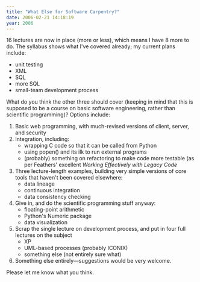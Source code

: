 ```yaml
---
title: "What Else for Software Carpentry?"
date: 2006-02-21 14:18:19
year: 2006
---
```

16 lectures are now in place (more or less), which means I have 8 more to do.  The syllabus shows what I've covered already; my current plans include:
<ul>
	<li>unit testing</li>
	<li>XML</li>
	<li>SQL</li>
	<li>more SQL</li>
	<li>small-team development process</li>
</ul>
What do you think the other three should cover (keeping in mind that this is supposed to be a course on basic software engineering, rather than scientific programming)?  Options include:
<ol>
	<li>Basic web programming, with much-revised versions of client, server, and security</li>
	<li>Integration, including:
<ul>
	<li>wrapping C code so that it can be called from Python</li>
	<li>using popen() and its ilk to run external programs</li>
	<li>(probably) something on refactoring to make code more testable (as per Feathers' excellent <em>Working Effectively with Legacy Code</em></li>
</ul>
</li>
	<li>Three lecture-length examples, building very simple versions of core tools that haven't been covered elsewhere:
<ul>
	<li>data lineage</li>
	<li>continuous integration</li>
	<li>data consistency checking</li>
</ul>
</li>
	<li>Give in, and do the scientific programming stuff anyway:
<ul>
	<li>floating-point arithmetic</li>
	<li>Python's Numeric package</li>
	<li>data visualization</li>
</ul>
</li>
	<li>Scrap the single lecture on development process, and put in four full lectures on the subject
<ul>
	<li>XP</li>
	<li>UML-based processes (probably ICONIX)</li>
	<li>something else (not entirely sure what)</li>
</ul>
</li>
	<li>Something else entirely—suggestions would be very welcome.</li>
</ol>
Please let me know what you think.
